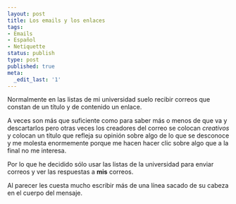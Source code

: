 ```yaml
---
layout: post
title: Los emails y los enlaces
tags:
- Emails
- Español
- Netiquette
status: publish
type: post
published: true
meta:
  _edit_last: '1'
---
```

Normalmente en las listas de mi universidad suelo recibir correos que constan de un título y de contenido un enlace.

A veces son más que suficiente como para saber más o menos de que va y descartarlos pero otras veces los creadores del correo se colocan <em>creativos</em> y colocan un título que refleja su opinión sobre algo de lo que se desconoce y me molesta enormemente porque me hacen hacer clic sobre algo que a la final no me interesa.

Por lo que he decidido sólo usar las listas de la universidad para enviar correos y ver las respuestas a <strong>mis</strong> correos.

Al parecer les cuesta mucho escribir más de una línea sacado de su cabeza en el cuerpo del mensaje.
